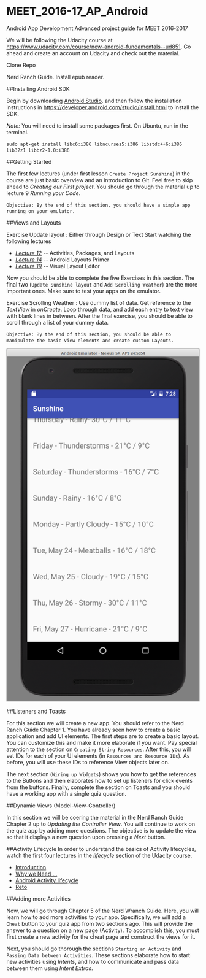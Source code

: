 <link href="markdown.css" rel="stylesheet"></link>
<link href="img_style.css" rel="stylesheet"></link>

# MEET_2016-17_AP_Android
Android App Development Advanced project guide for MEET 2016-2017

We will be following the Udacity course at <https://www.udacity.com/course/new-android-fundamentals--ud851>. Go ahead and create an account on Udacity and check out the material.

Clone Repo

Nerd Ranch Guide. Install epub reader.

##Installing Android SDK

Begin by downloading [Android Studio](https://developer.android.com/studio/index.html). and then follow the installation instructions in <https://developer.android.com/studio/install.html> to install the SDK.

*Note:* You will need to install some packages first. On Ubuntu, run  in the terminal.

    sudo apt-get install libc6:i386 libncurses5:i386 libstdc++6:i386 lib32z1 libbz2-1.0:i386

##Getting Started

The first few lectures (under first lesson `Create Project Sunshine`) in the course are just basic overview and an introduction to Git. Feel free to skip ahead to *Creating our First project*. You should go through the material up to lecture 9 *Running your Code*.

    Objective: By the end of this section, you should have a simple app running on your emulator.

##Views and Layouts

Exercise Update layout : Either through Design or Text
Start watching the following lectures

* [*Lecture 12*](https://classroom.udacity.com/courses/ud851/lessons/93affc67-3f0b-4f9b-b3a4-a7a26f241a86/concepts/200e9ec2-a5ec-4e4b-b0d9-bdc0a02d705f#) -- Activities, Packages, and Layouts
* [*Lecture 14*](https://classroom.udacity.com/courses/ud851/lessons/93affc67-3f0b-4f9b-b3a4-a7a26f241a86/concepts/cdbfd437-de24-4903-8f01-37c29427cb38#) -- Android Layouts Primer
* [*Lecture 19*](https://classroom.udacity.com/courses/ud851/lessons/93affc67-3f0b-4f9b-b3a4-a7a26f241a86/concepts/43e77b25-5212-4a18-99c4-51f20d4e27e0#) -- Visual Layout Editor

Now you should be able to complete the five Exercises in this section. The final two (`Update Sunshine layout` and `Add Scrolling Weather`) are the more important ones. Make sure to test your apps on the emulator.

Exercise Scrolling Weather : Use dummy list of data. Get reference to the *TextView* in *onCreate*. Loop through data, and add each entry to text view with blank lines in between. After the final exercise, you should be able to scroll through a list of your dummy data.

    Objective: By the end of this section, you should be able to manipulate the basic View elements and create custom Layouts. 

![Scrolling Weather App](LayoutBasics/ScrollingWeatherList.png)

##Listeners and Toasts

For this section we will create a new app. You should refer to the Nerd Ranch Guide Chapter 1. You have already seen how to create a basic application and add UI elements. The first steps are to create a basic layout. You can customize this and make it more elaborate if you want. Pay special attention to the section on `Creating String Resources`. After this, you will set IDs for each of your UI elements (in `Resources and Resource IDs`). As before, you will use these IDs to reference View objects later on.

The next section (`Wiring up Widgets`) shows you how to get the references to the Buttons and then elaborates how to set up listeners for click events from the buttons. Finally, complete the section on Toasts and you should have a working app with a single quiz question.

##Dynamic Views (Model-View-Controller)

In this section we will be coering the material in the Nerd Ranch Guide Chapter 2 up to *Updating the Controller View*. You will continue to work on the quiz app by adding more questions. The objective is to update the view so that it displays a new question upon pressing a *Next* button.

##Activity Lifecycle
In order to understand the basics of Activity lifecycles, watch the first four lectures in the *lifecycle* section of the Udacity course.

* [Introduction](https://classroom.udacity.com/courses/ud851/lessons/ed13cc93-2861-43bf-b7ed-395a166ab975/concepts/a7da9a33-219c-4b9b-9c01-cccaf51583e8#)
* [Why we Need ...](https://classroom.udacity.com/courses/ud851/lessons/ed13cc93-2861-43bf-b7ed-395a166ab975/concepts/aaa47e59-22b9-42b3-a89f-f8526c8db37f)
* [Android Activity lifecycle](https://classroom.udacity.com/courses/ud851/lessons/ed13cc93-2861-43bf-b7ed-395a166ab975/concepts/36769da8-9092-4342-b3b4-451aaa2cc80e#)
* [Reto](https://classroom.udacity.com/courses/ud851/lessons/ed13cc93-2861-43bf-b7ed-395a166ab975/concepts/9f8e379f-8bcc-419a-849f-4307eefbd047#)

##Adding more Activities

Now, we will go through Chapter 5 of the Nerd Wranch Guide. Here, you will learn how to add more activities to your app. Specifically, we will add a `Cheat` button to your quiz app from two sections ago. This will provide the answer to a question on a new page (Activity). To accomplish this, you must first create a new activity for the cheat page and construct the views for it.

Next, you should go thorough the sections `Starting an Activity` and `Passing Data between Activities`. These sections elaborate how to start new activities using *Intents*, and how to communicate and pass data between them using *Intent Extras*.


